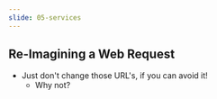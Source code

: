 ```yaml
---
slide: 05-services
---
```


## Re-Imagining a Web Request

- Just don't change those URL's, if you can avoid it!
  - Why not?